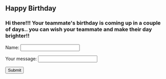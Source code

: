 <html>
<body>

<h2>Happy Birthday</h2>
<h3>Hi there!!! Your teammate's birthday is coming up in a couple of days.. you can wish your teammate and make their day brighter!!</h3>

<form>
  <label for="name">Name: </label>
  <input type="text" id="name" name="name">
  
  <label for="message">Your message: </label>
  <input type="text" id="message" name="message">
  
  <input type="submit" value="Submit">
</form>

</body>
</html>

